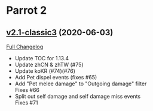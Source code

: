 # Parrot 2

## [v2.1-classic3](https://github.com/nebularg/Parrot2/tree/v2.1-classic3) (2020-06-03)
[Full Changelog](https://github.com/nebularg/Parrot2/compare/v2.1-classic2...v2.1-classic3)

- Update TOC for 1.13.4  
- Update zhCN & zhTW (#75)  
- Update koKR (#74)(#76)  
- Add Pet dispel events (fixes #65)  
- Add "Pet melee damage" to "Outgoing damage" filter  
    Fixes #66  
- Split out self damage and self damage miss events  
    Fixes #71  
